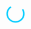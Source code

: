<style>
    .spinner{
        height:40px;
        width:40px;
        border:4px solid #00ccff;
        border-radius:100px;
        border-top-color:transparent;
        animation: move;
        animation-duration: 1s;
        animation-iteration-count: infinite;
    }
    @keyframes move{
        from{
            transform:rotate(0deg);
        }
        to {
            transform:rotate(360deg);
        }
    }

</style>
<div>
    <div class="spinner"></div>
</div>
